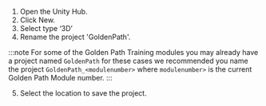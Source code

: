 
1. Open the Unity Hub.
1. Click New. 
1. Select type ‘3D’
1. Rename the project 'GoldenPath'. 

:::note
 For some of the Golden Path Training modules you may already have a project named `GoldenPath` for these cases we recommended  you name the project `GoldenPath_<modulenumber>` where `modulenumber>` is the current Golden Path Module number.
:::

5. Select the location to save the project.

